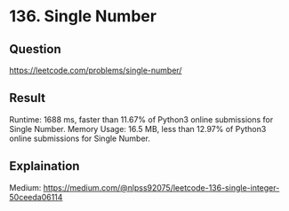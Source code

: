 # 136. Single Number
## Question
https://leetcode.com/problems/single-number/
## Result
Runtime: 1688 ms, faster than 11.67% of Python3 online submissions for Single Number.
Memory Usage: 16.5 MB, less than 12.97% of Python3 online submissions for Single Number.
## Explaination
Medium: https://medium.com/@nlpss92075/leetcode-136-single-integer-50ceeda06114